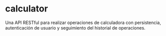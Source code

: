 # calculator
Una API RESTful para realizar operaciones de calculadora con persistencia, autenticación de usuario y seguimiento del historial de operaciones.
